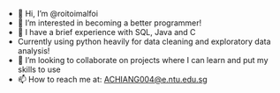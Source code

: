 - 👋 Hi, I’m @roitoimalfoi
- 👀 I’m interested in becoming a better programmer!
- 🌱 I have a brief experience with SQL, Java and C
- Currently using python heavily for data cleaning and exploratory data analysis!
- 💞️ I’m looking to collaborate on projects where I can learn and put my skills to use
- 📫 How to reach me at: ACHIANG004@e.ntu.edu.sg

<!---
roitoimalfoi/roitoimalfoi is a ✨ special ✨ repository because its `README.md` (this file) appears on your GitHub profile.
You can click the Preview link to take a look at your changes.
--->
